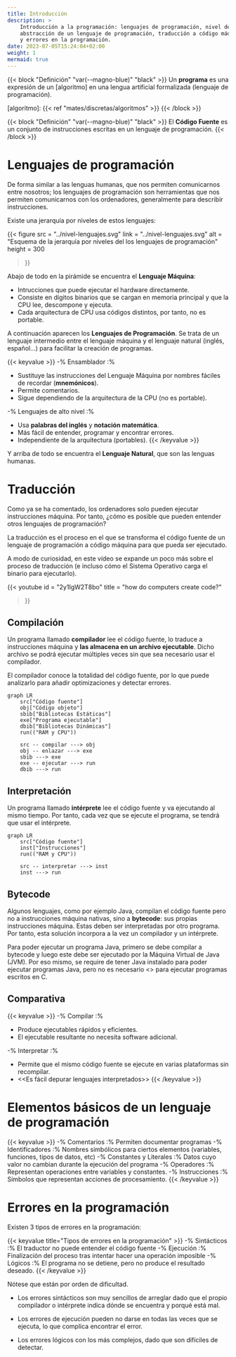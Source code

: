 ```yaml
---
title: Introducción
description: >
    Introducción a la programación: lenguajes de programación, nivel de
    abstracción de un lenguaje de programación, traducción a código máquina
    y errores en la programación.
date: 2023-07-05T15:24:04+02:00
weight: 1
mermaid: true
---
```


{{< block "Definición" "var(--magno-blue)" "black" >}}
Un **programa** es una expresión de un [algoritmo] en una lengua artificial
formalizada (lenguaje de programación).

[algoritmo]: {{< ref "mates/discretas/algoritmos" >}}
{{< /block >}}

{{< block "Definición" "var(--magno-blue)" "black" >}}
El **Código Fuente** es un conjunto de instrucciones escritas en un lenguaje de
programación.
{{< /block >}}


# Lenguajes de programación

De forma similar a las lenguas humanas, que nos permiten comunicarnos entre
nosotros; los lenguajes de programación son herramientas que nos permiten
comunicarnos con los ordenadores, generalmente para describir instrucciones.

Existe una jerarquía por niveles de estos lenguajes:

{{<
    figure
    src    = "../nivel-lenguajes.svg"
    link   = "../nivel-lenguajes.svg"
    alt    = "Esquema de la jerarquía por niveles del los lenguajes de programación"
    height = 300
>}}

Abajo de todo en la pirámide se encuentra el **Lenguaje Máquina**:

- Intrucciones que puede ejecutar el hardware directamente.
- Consiste en dígitos binarios que se cargan en memoria principal y que la CPU
  lee, descompone y ejecuta.
- Cada arquitectura de CPU usa códigos distintos, por tanto, no es portable.

A continuación aparecen los **Lenguajes de Programación**. Se trata de un
lenguaje intermedio entre el lenguaje máquina y el lenguaje natural (inglés,
español...) para facilitar la creación de programas.

{{< keyvalue >}}
-% Ensamblador :%
- Sustituye las instrucciones del Lenguaje Máquina por nombres fáciles de
  recordar (**mnemónicos**).
- Permite comentarios.
- Sigue dependiendo de la arquitectura de la CPU (no es portable).

-% Lenguajes de alto nivel :%
- Usa **palabras del inglés** y **notación matemática**.
- Más fácil de entender, programar y encontrar errores.
- Independiente de la arquitectura (portables).
{{< /keyvalue >}}

Y arriba de todo se encuentra el **Lenguaje Natural**, que son las lenguas
humanas.

# Traducción

Como ya se ha comentado, los ordenadores solo pueden ejecutar instrucciones
máquina. Por tanto, ¿cómo es posible que pueden entender otros lenguajes de
programación?

La traducción es el proceso en el que se transforma el código fuente de un
lenguaje de programación a código máquina para que pueda ser ejecutado.

A modo de curiosidad, en este vídeo se expande un poco más sobre el proceso de
traducción (e incluso cómo el Sistema Operativo carga el binario para
ejecutarlo).

{{<
    youtube
    id = "2y1IgW2T8bo"
    title = "how do computers create code?"
>}}

## Compilación

Un programa llamado **compilador** lee el código fuente, lo traduce
a instrucciones máquina y **las almacena en un archivo ejecutable**. Dicho
archivo se podrá ejecutar múltiples veces sin que sea necesario usar el
compilador.

El compilador conoce la totalidad del código fuente, por lo que puede analizarlo
para añadir optimizaciones y detectar errores.

```mermaid
graph LR
    src["Código fuente"]
    obj["Código objeto"]
    sbib["Bibliotecas Estáticas"]
    exe["Programa ejecutable"]
    dbib["Bibliotecas Dinámicas"]
    run(("RAM y CPU"))

    src -- compilar ---> obj
    obj -- enlazar ---> exe
    sbib ---> exe
    exe -- ejecutar ---> run
    dbib ---> run
```

## Interpretación

Un programa llamado **intérprete** lee el código fuente y va ejecutando al mismo
tiempo. Por tanto, cada vez que se ejecute el programa, se tendrá que usar el
intérprete.

```mermaid
graph LR
    src["Código fuente"]
    inst["Instrucciones"]
    run(("RAM y CPU"))

    src -- interpretar ---> inst
    inst ---> run
```

## Bytecode

Algunos lenguajes, como por ejemplo Java, compilan el código fuente pero no
a instrucciones máquina nativas, sino a **bytecode**: sus propias instrucciones
máquina. Estas deben ser interpretadas por otro programa. Por tanto, esta
solución incorpora a la vez un compilador y un intérprete.

Para poder ejecutar un programa Java, primero se debe compilar a bytecode
y luego este debe ser ejecutado por la Máquina Virtual de Java (JVM). Por eso
mismo, se require de tener Java instalado para poder ejecutar programas Java,
pero no es necesario <<tener C instalado>> para ejecutar programas escritos en
C.

## Comparativa

{{< keyvalue >}}
-% Compilar :%
- Produce ejecutables rápidos y eficientes.
- El ejecutable resultante no necesita software adicional.

-% Interpretar :%
- Permite que el mismo código fuente se ejecute en varias plataformas sin
  recompilar.
- <<Es fácil depurar lenguajes interpretados>>
{{< /keyvalue >}}

# Elementos básicos de un lenguaje de programación

{{< keyvalue >}}
-% Comentarios :% Permiten documentar programas
-% Identificadores :% Nombres simbólicos para ciertos elementos (variables,
   funciones, tipos de datos, etc)
-% Constantes y Literales :% Datos cuyo valor no cambian durante la ejecución
   del programa
-% Operadores :% Representan operaciones entre variables y constantes.
-% Instrucciones :% Símbolos que representan acciones de procesamiento.
{{< /keyvalue >}}

# Errores en la programación

Existen 3 tipos de errores en la programación:

{{< keyvalue title="Tipos de errores en la programación" >}}
-% Sintácticos :% El traductor no puede entender el código fuente
-% Ejecución :% Finalización del proceso tras intentar hacer una operación imposible
-% Lógicos :% El programa no se detiene, pero no produce el resultado deseado.
{{< /keyvalue >}}

Nótese que están por orden de dificultad.

- Los errores sintácticos son muy sencillos de arreglar dado que el propio
  compilador o intérprete indica dónde se encuentra y porqué está mal.

- Los errores de ejecución pueden no darse en todas las veces que se ejecuta, lo
  que complica encontrar el error.

- Los errores lógicos con los más complejos, dado que son difíciles de detectar.

